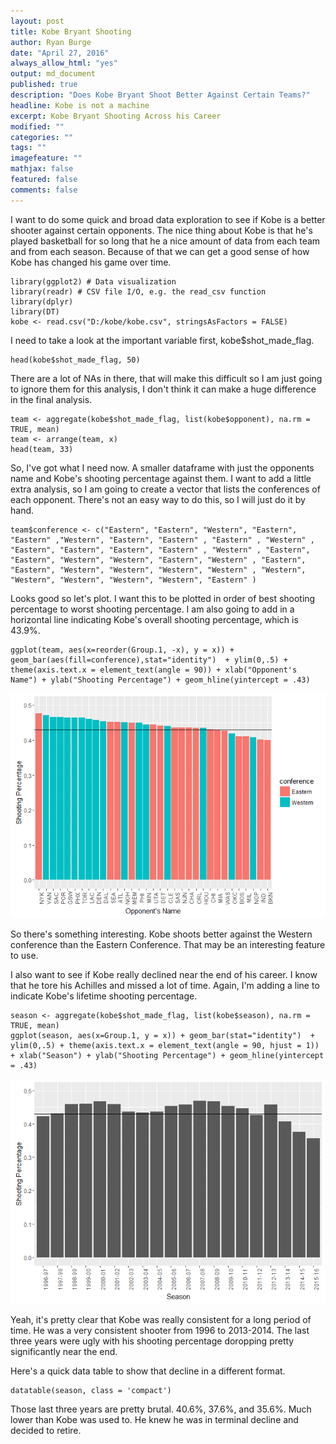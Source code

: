 ```yaml
---
layout: post
title: Kobe Bryant Shooting
author: Ryan Burge
date: "April 27, 2016"
always_allow_html: "yes"
output: md_document
published: true
description: "Does Kobe Bryant Shoot Better Against Certain Teams?"
headline: Kobe is not a machine
excerpt: Kobe Bryant Shooting Across his Career
modified: ""
categories: ""
tags: ""
imagefeature: ""
mathjax: false
featured: false
comments: false
---
```

I want to do some quick and broad data exploration to see if Kobe is a better shooter against certain opponents. The nice thing about Kobe is that he's played basketball for so long that he a nice amount of data from each team and from each season. Because of that we can get a good sense of how Kobe has changed his game over time. 

```
library(ggplot2) # Data visualization
library(readr) # CSV file I/O, e.g. the read_csv function
library(dplyr)
library(DT)
kobe <- read.csv("D:/kobe/kobe.csv", stringsAsFactors = FALSE)
```

I need to take a look at the important variable first, kobe$shot_made_flag.

```
head(kobe$shot_made_flag, 50)
```

There are a lot of NAs in there, that will make this difficult so I am just going to ignore them for this analysis, I don't think it can make a huge difference in the final analysis. 

```
team <- aggregate(kobe$shot_made_flag, list(kobe$opponent), na.rm = TRUE, mean)
team <- arrange(team, x)
head(team, 33)
```

So, I've got what I need now. A smaller dataframe with just the opponents name and Kobe's shooting percentage against them. I want to add a little extra analysis, so I am going to create a vector that lists the conferences of each opponent. There's not an easy way to do this, so I will just do it by hand. 

```
team$conference <- c("Eastern", "Eastern", "Western", "Eastern", "Eastern" ,"Western", "Eastern", "Eastern" , "Eastern" , "Western" , "Eastern", "Eastern", "Eastern", "Eastern" , "Western" , "Eastern", "Eastern", "Western", "Western", "Eastern", "Western" , "Eastern", "Eastern", "Western", "Western", "Western", "Western" , "Western", "Western", "Western", "Western", "Western", "Eastern" )
```

Looks good so let's plot. I want this to be plotted in order of best shooting percentage to worst shooting percentage. I am also going to add in a horizontal line indicating Kobe's overall shooting percentage, which is 43.9%. 

```
ggplot(team, aes(x=reorder(Group.1, -x), y = x)) + geom_bar(aes(fill=conference),stat="identity")  + ylim(0,.5) + theme(axis.text.x = element_text(angle = 90)) + xlab("Opponent's Name") + ylab("Shooting Percentage") + geom_hline(yintercept = .43)
```

![center](https://raw.githubusercontent.com/ryanburge/kobe/master/kobe_markdown_files/figure-markdown_strict/unnamed-chunk-6-1.png)

So there's something interesting. Kobe shoots better against the Western conference than the Eastern Conference. That may be an interesting feature to use. 

I also want to see if Kobe really declined near the end of his career. I know that he tore his Achilles and missed a lot of time. Again, I'm adding a line to indicate Kobe's lifetime shooting percentage. 

```
season <- aggregate(kobe$shot_made_flag, list(kobe$season), na.rm = TRUE, mean)
ggplot(season, aes(x=Group.1, y = x)) + geom_bar(stat="identity")  + ylim(0,.5) + theme(axis.text.x = element_text(angle = 90, hjust = 1)) + xlab("Season") + ylab("Shooting Percentage") + geom_hline(yintercept = .43)
```

![center](https://raw.githubusercontent.com/ryanburge/kobe/master/kobe_markdown_files/figure-markdown_strict/unnamed-chunk-7-1.png)

Yeah, it's pretty clear that Kobe was really consistent for a long period of time. He was a very consistent shooter from 1996 to 2013-2014. The last three years were ugly with his shooting percentage doropping pretty significantly near the end. 

Here's a quick data table to show that decline in a different format.  
```
datatable(season, class = 'compact')
```



Those last three years are pretty brutal. 40.6%, 37.6%, and 35.6%. Much lower than Kobe was used to. He knew he was in terminal decline and decided to retire.
